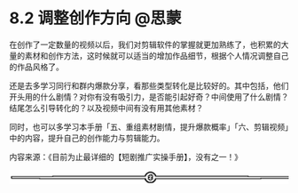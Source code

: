 # 8.2 调整创作方向 @思蒙

在创作了一定数量的视频以后，我们对剪辑软件的掌握就更加熟练了，也积累的大量的素材和创作方法，这时候就可以适当的增加作品细节，根据个人情况调整自己的作品风格了。

还是去多学习同行和群内爆款分享，看那些类型转化是比较好的。其中包括，他们开头用的什么剧情？对你有没有吸引力，是否能引起好奇？中间使用了什么剧情？结尾怎么引导转化的？以及视频中间有没有用其他素材？

同时，也可以多学习本手册「五、重组素材剧情，提升爆款概率」「六、剪辑视频」中的内容，提升自己的创作能力与剪辑能力。

内容来源：《目前为止最详细的【短剧推广实操手册】，没有之一！》

![](img/e3f2879ffbe01683a4abd019b77011d8.png)